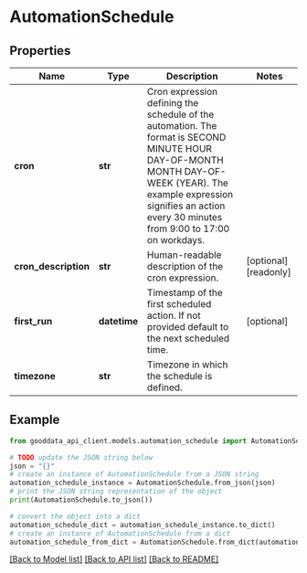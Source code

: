 # AutomationSchedule


## Properties

Name | Type | Description | Notes
------------ | ------------- | ------------- | -------------
**cron** | **str** | Cron expression defining the schedule of the automation. The format is SECOND MINUTE HOUR DAY-OF-MONTH MONTH DAY-OF-WEEK (YEAR). The example expression signifies an action every 30 minutes from 9:00 to 17:00 on workdays. | 
**cron_description** | **str** | Human-readable description of the cron expression. | [optional] [readonly] 
**first_run** | **datetime** | Timestamp of the first scheduled action. If not provided default to the next scheduled time. | [optional] 
**timezone** | **str** | Timezone in which the schedule is defined. | 

## Example

```python
from gooddata_api_client.models.automation_schedule import AutomationSchedule

# TODO update the JSON string below
json = "{}"
# create an instance of AutomationSchedule from a JSON string
automation_schedule_instance = AutomationSchedule.from_json(json)
# print the JSON string representation of the object
print(AutomationSchedule.to_json())

# convert the object into a dict
automation_schedule_dict = automation_schedule_instance.to_dict()
# create an instance of AutomationSchedule from a dict
automation_schedule_from_dict = AutomationSchedule.from_dict(automation_schedule_dict)
```
[[Back to Model list]](../README.md#documentation-for-models) [[Back to API list]](../README.md#documentation-for-api-endpoints) [[Back to README]](../README.md)


